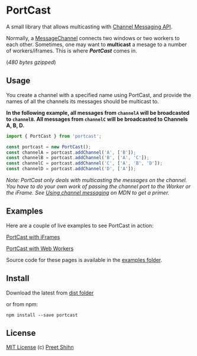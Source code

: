 # PortCast

A small library that allows multicasting with [Channel Messaging API](https://developer.mozilla.org/en-US/docs/Web/API/Channel_Messaging_API).

Normally, a [MessageChannel](https://developer.mozilla.org/en-US/docs/Web/API/MessageChannel) connects two windows or two workers to each other. Sometimes, one may want to **multicast** a mesage to a number of workers/iframes. This is where _**PortCast**_ comes in.

(_480 bytes gzipped_)

## Usage

You create a channel with a specified name using PortCast, and provide the names of all the channels its messages should be multicast to. 

**In the following example, all messages from `channelA` will be broadcasted to `channelB`. All messages from `channelC` will be broadcasted to Channels A, B, D.**

```javascript
import { PortCast } from 'portcast';

const portcast = new PortCast();
const channelA = portcast.addChannel('A', ['B']);
const channelB = portcast.addChannel('B', ['A', 'C']);
const channelC = portcast.addChannel('C', ['A', 'B', 'D']);
const channelD = portcast.addChannel('D', ['A']);
```

_Note: PortCast only deals with multicasting the messages on the channel. You have to do your own work of passing the channel port to the Worker or the iFrame. See [Using channel messaging](https://developer.mozilla.org/en-US/docs/Web/API/Channel_Messaging_API/Using_channel_messaging) on MDN to get a primer._

## Examples

Here are a couple of live examples to see PortCast in action:

[PortCast with iFrames](https://pshihn.github.io/portcast/examples/iframes.html)

[PortCast with Web Workers](https://pshihn.github.io/portcast/examples/workers.html)

Source code for these pages is available in the [examples folder](https://github.com/pshihn/portcast/tree/master/examples).

## Install

Download the latest from [dist folder](https://github.com/pshihn/portcast/tree/master/dist)

or from npm:
```
npm install --save portcast
```

## License
[MIT License](https://github.com/pshihn/portcast/blob/master/LICENSE) (c) [Preet Shihn](https://twitter.com/preetster)
